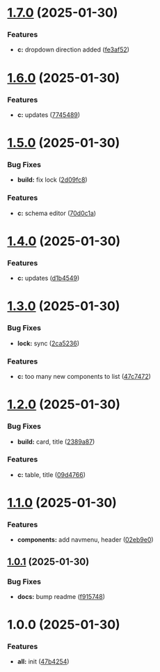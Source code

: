 # [1.7.0](https://github.com/aviarytech/av1-c/compare/v1.6.0...v1.7.0) (2025-01-30)


### Features

* **c:** dropdown direction added ([fe3af52](https://github.com/aviarytech/av1-c/commit/fe3af52a5435bd9ea37646d797f1b3305250725a))

# [1.6.0](https://github.com/aviarytech/av1-c/compare/v1.5.0...v1.6.0) (2025-01-30)


### Features

* **c:** updates ([7745489](https://github.com/aviarytech/av1-c/commit/77454897b39fde1fe9f7eaf88f3f930ca88b855f))

# [1.5.0](https://github.com/aviarytech/av1-c/compare/v1.4.0...v1.5.0) (2025-01-30)


### Bug Fixes

* **build:** fix lock ([2d09fc8](https://github.com/aviarytech/av1-c/commit/2d09fc8fefc333f9bca20b9902292eec21cb932c))


### Features

* **c:** schema editor ([70d0c1a](https://github.com/aviarytech/av1-c/commit/70d0c1ac580a95072349a0c9f862cdfd3a5dc202))

# [1.4.0](https://github.com/aviarytech/av1-c/compare/v1.3.0...v1.4.0) (2025-01-30)


### Features

* **c:** updates ([d1b4549](https://github.com/aviarytech/av1-c/commit/d1b454985f5cb150e48a97abf94344c59f6c9e75))

# [1.3.0](https://github.com/aviarytech/av1-c/compare/v1.2.0...v1.3.0) (2025-01-30)


### Bug Fixes

* **lock:** sync ([2ca5236](https://github.com/aviarytech/av1-c/commit/2ca5236fd95b48caf4f7958c4406fb7d05308f9f))


### Features

* **c:** too many new components to list ([47c7472](https://github.com/aviarytech/av1-c/commit/47c7472fc1898d7dd726884c9dd81af784706e8f))

# [1.2.0](https://github.com/aviarytech/av1-c/compare/v1.1.0...v1.2.0) (2025-01-30)


### Bug Fixes

* **build:** card, title ([2389a87](https://github.com/aviarytech/av1-c/commit/2389a876c11607127e1a36fece15fd4caa7aa51f))


### Features

* **c:** table, title ([09d4766](https://github.com/aviarytech/av1-c/commit/09d4766b621f2548089e6841a94fc76f71bb6366))

# [1.1.0](https://github.com/aviarytech/av1-c/compare/v1.0.1...v1.1.0) (2025-01-30)


### Features

* **components:** add navmenu, header ([02eb9e0](https://github.com/aviarytech/av1-c/commit/02eb9e071d4c5ec6867dfd381689da6f93c52140))

## [1.0.1](https://github.com/aviarytech/av1-c/compare/v1.0.0...v1.0.1) (2025-01-30)


### Bug Fixes

* **docs:** bump readme ([f915748](https://github.com/aviarytech/av1-c/commit/f915748af98b840ca39f937c8a8378c76b053a2b))

# 1.0.0 (2025-01-30)


### Features

* **all:** init ([47b4254](https://github.com/aviarytech/av1-c/commit/47b425499d29b76b5184da18eb973fdc885950b9))
